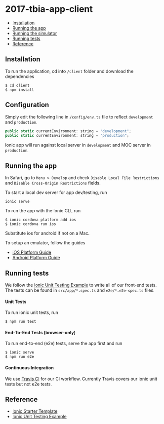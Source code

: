 # 2017-tbia-app-client

- [Installation](#installation)
- [Running the app](#running-the-app)
- [Running the simulator](#running-the-simulator)
- [Running tests](#running-tests)
- [Reference](#reference)

## Installation
To run the application, cd into `/client` folder and download the dependencies
```
$ cd client
$ npm install
```

## Configuration
Simply edit the following line in `/config/env.ts` file to reflect `development` and `production`.
```javascript
public static currentEnvironment: string = "development";
public static currentEnvironment: string = "production";
```
Ionic app will run against local server in `development` and MOC server in `production`.

## Running the app
In Safari, go to `Menu > Develop` and check `Disable Local File Restrictions` and `Disable Cross-Origin Restrictions` fields.

To start a local dev server for app dev/testing, run
```
ionic serve
```

To run the app with the Ionic CLI, run
```
$ ionic cordova platform add ios
$ ionic cordova run ios
```
Substitute ios for android if not on a Mac.

To setup an emulator, follow the guides
- [iOS Platform Guide](https://cordova.apache.org/docs/en/latest/guide/platforms/ios/index.html)
- [Android Platform Guide](https://cordova.apache.org/docs/en/latest/guide/platforms/android/index.html)

## Running tests
We follow the [Ionic Unit Testing Example](https://github.com/ionic-team/ionic-unit-testing-example) to write all of our front-end tests. The tests can be found in ```src/app/*.spec.ts``` and ```e2e/*.e2e-spec.ts``` files.

#### Unit Tests
To run ionic unit tests, run
```
$ npm run test
```

#### End-To-End Tests (browser-only)
To run end-to-end (e2e) tests, serve the app first and run
```
$ ionic serve
$ npm run e2e
```

#### Continuous Integration
We use [Travis CI](https://travis-ci.org/) for our CI workflow. Currently Travis covers our ionic unit tests but not e2e tests.

## Reference
- [Ionic Starter Template](https://github.com/ionic-team/ionic-starter-super)
- [Ionic Unit Testing Example](https://github.com/ionic-team/ionic-unit-testing-example)